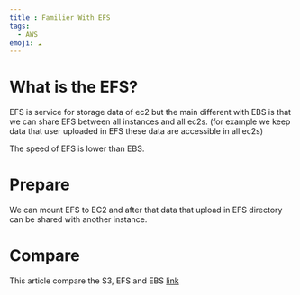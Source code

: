 ```yaml
---
title : Familier With EFS
tags:
  - AWS
emoji: ☁️
---
```

# What is the EFS?
EFS is service for storage data of ec2 but the main different with EBS is that we can share EFS between all instances and all ec2s. (for example we keep data that user uploaded in EFS these data are accessible in all ec2s)

The speed of EFS is lower than EBS.

# Prepare
We can mount EFS to EC2 and after that data that upload in EFS directory can be shared with another instance.

# Compare

This article compare the S3, EFS and EBS [link]('https://www.missioncloud.com/blog/resource-amazon-ebs-vs-efs-vs-s3-picking-the-best-aws-storage-option-for-your-business')